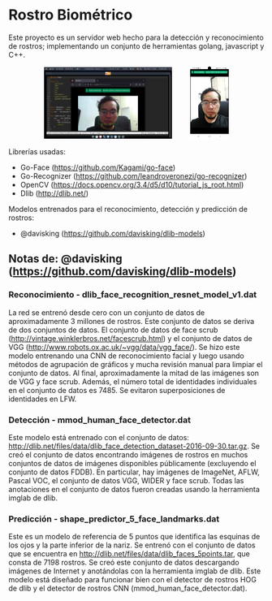 # Rostro Biométrico
Este proyecto es un servidor web hecho para la detección y reconocimiento de rostros; implementando un conjunto de herramientas golang, javascript y C++.

<p align="center">
  <img alt="Light" src="https://raw.githubusercontent.com/RicardoValladares/FaceDetect/facedetection/desktop.png" width="50%">
  &nbsp; &nbsp; &nbsp; &nbsp;
  <img alt="Dark" src="https://raw.githubusercontent.com/RicardoValladares/FaceDetect/facedetection/celphone.png" width="15%">
</p>


Librerías usadas:
- Go-Face (https://github.com/Kagami/go-face)
- Go-Recognizer (https://github.com/leandroveronezi/go-recognizer)
- OpenCV (https://docs.opencv.org/3.4/d5/d10/tutorial_js_root.html)
- Dlib (http://dlib.net/)

Modelos entrenados para el reconocimiento, detección y predicción de rostros:
- @davisking (https://github.com/davisking/dlib-models)

## Notas de: @davisking (https://github.com/davisking/dlib-models)

### Reconocimiento - dlib_face_recognition_resnet_model_v1.dat
La red se entrenó desde cero con un conjunto de datos de aproximadamente 3 millones de rostros. Este conjunto de datos se deriva de dos conjuntos de datos. El conjunto de datos de face scrub (http://vintage.winklerbros.net/facescrub.html) y el conjunto de datos de VGG (http://www.robots.ox.ac.uk/~vgg/data/vgg_face/). Se hizo este modelo entrenando una CNN de reconocimiento facial y luego usando métodos de agrupación de gráficos y mucha revisión manual para limpiar el conjunto de datos. Al final, aproximadamente la mitad de las imágenes son de VGG y face scrub. Además, el número total de identidades individuales en el conjunto de datos es 7485. Se evitaron superposiciones de identidades en LFW.

### Detección - mmod_human_face_detector.dat
Este modelo está entrenado con el conjunto de datos: http://dlib.net/files/data/dlib_face_detection_dataset-2016-09-30.tar.gz. Se creó el conjunto de datos encontrando imágenes de rostros en muchos conjuntos de datos de imágenes disponibles públicamente (excluyendo el conjunto de datos FDDB). En particular, hay imágenes de ImageNet, AFLW, Pascal VOC, el conjunto de datos VGG, WIDER y face scrub. Todas las anotaciones en el conjunto de datos fueron creadas usando la herramienta imglab de dlib.

### Predicción - shape_predictor_5_face_landmarks.dat
Este es un modelo de referencia de 5 puntos que identifica las esquinas de los ojos y la parte inferior de la nariz. Se entrenó con el conjunto de datos que se encuentra en http://dlib.net/files/data/dlib_faces_5points.tar, que consta de 7198 rostros. Se creó este conjunto de datos descargando imágenes de Internet y anotándolas con la herramienta imglab de dlib. Este modelo está diseñado para funcionar bien con el detector de rostros HOG de dlib y el detector de rostros CNN (mmod_human_face_detector.dat).
